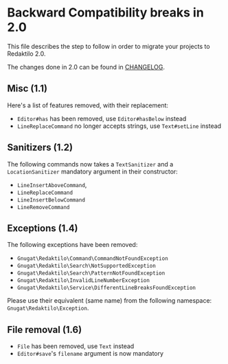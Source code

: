 # Backward Compatibility breaks in 2.0

This file describes the step to follow in order to migrate your projects to
Redaktilo 2.0.

The changes done in 2.0 can be found in [CHANGELOG](./CHANGELOG.md).

## Misc (1.1)

Here's a list of features removed, with their replacement:

* `Editor#has` has been removed, use `Editor#hasBelow` instead
* `LineReplaceCommand` no longer accepts strings, use `Text#setLine` instead

## Sanitizers (1.2)

The following commands now takes a `TextSanitizer` and a `LocationSanitizer`
mandatory argument in their constructor:

* `LineInsertAboveCommand`,
* `LineReplaceCommand`
* `LineInsertBelowCommand`
* `LineRemoveCommand`

## Exceptions (1.4)

The following exceptions have been removed:

* `Gnugat\Redaktilo\Command\CommandNotFoundException`
* `Gnugat\Redaktilo\Search\NotSupportedException`
* `Gnugat\Redaktilo\Search\PatternNotFoundException`
* `Gnugat\Redaktilo\InvalidLineNumberException`
* `Gnugat\Redaktilo\Service\DifferentLineBreaksFoundException`

Please use their equivalent (same name) from the following namespace:
`Gnugat\Redaktilo\Exception`.

## File removal (1.6)

* `File` has been removed, use `Text` instead
* `Editor#save`'s `filename` argument is now mandatory

